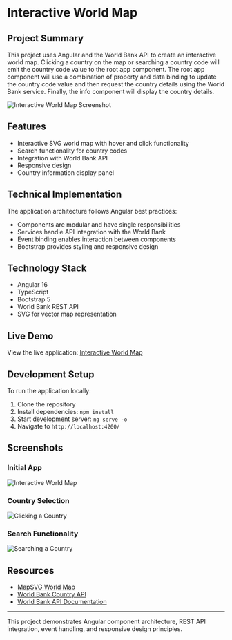 # Interactive World Map

## Project Summary
This project uses Angular and the World Bank API to create an interactive world map. Clicking a country on the map or searching a country code will emit the country code value to the root app component. The root app component will use a combination of property and data binding to update the country code value and then request the country details using the World Bank service. Finally, the info component will display the country details.

![Interactive World Map Screenshot](https://github.com/kimberly-nguyense/project-interactive-world-map/assets/128512024/8ccc2ad9-74bc-4ece-a4c8-aacdea248a6b)

## Features
- Interactive SVG world map with hover and click functionality
- Search functionality for country codes
- Integration with World Bank API
- Responsive design
- Country information display panel

## Technical Implementation
The application architecture follows Angular best practices:
- Components are modular and have single responsibilities
- Services handle API integration with the World Bank
- Event binding enables interaction between components
- Bootstrap provides styling and responsive design

## Technology Stack
- Angular 16
- TypeScript
- Bootstrap 5
- World Bank REST API
- SVG for vector map representation

## Live Demo
View the live application: [Interactive World Map](https://kimberly-nguyense.github.io/interactive-world-map/)

## Development Setup
To run the application locally:
1. Clone the repository
2. Install dependencies: `npm install`
3. Start development server: `ng serve -o`
4. Navigate to `http://localhost:4200/`

## Screenshots

### Initial App
![Interactive World Map](https://github.com/kimberly-nguyense/project-interactive-world-map/assets/128512024/8ccc2ad9-74bc-4ece-a4c8-aacdea248a6b)

### Country Selection
![Clicking a Country](https://github.com/kimberly-nguyense/project-interactive-world-map/assets/128512024/ed6ae6cf-bf87-48d6-b501-5c62e64f0d45)

### Search Functionality
![Searching a Country](https://github.com/kimberly-nguyense/project-interactive-world-map/assets/128512024/ac1b4057-026d-4f27-84be-705114f979a8)

## Resources
- [MapSVG World Map](https://mapsvg.com/maps/world)
- [World Bank Country API](https://api.worldbank.org/v2/country/?format=json)
- [World Bank API Documentation](https://datahelpdesk.worldbank.org/knowledgebase/articles/898590-country-api-queries)

---

This project demonstrates Angular component architecture, REST API integration, event handling, and responsive design principles.
